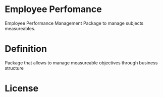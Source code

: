 # Employee Perfomance
Employee Performance Management Package to manage subjects measureables.

# Definition
Package that allows to manage measureable objectives through business structure

# License
